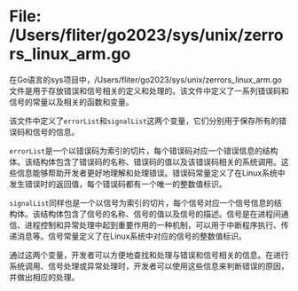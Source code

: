 # File: /Users/fliter/go2023/sys/unix/zerrors_linux_arm.go

在Go语言的sys项目中，/Users/fliter/go2023/sys/unix/zerrors_linux_arm.go文件是用于存放错误和信号相关的定义和处理的。该文件中定义了一系列错误码和信号的常量以及相关的函数和变量。

该文件中定义了`errorList`和`signalList`这两个变量，它们分别用于保存所有的错误码和信号的信息。

`errorList`是一个以错误码为索引的切片，每个错误码对应一个错误信息的结构体。该结构体包含了错误码的名称、错误码的值以及该错误码相关的系统调用。这些信息能够帮助开发者更好地理解和处理错误。错误码常量定义了在Linux系统中发生错误时的返回值，每个错误码都有一个唯一的整数值标识。

`signalList`同样也是一个以信号为索引的切片，每个信号对应一个信号信息的结构体。该结构体包含了信号的名称、信号的值以及信号的描述。信号是在进程间通信、进程控制和异常处理中起到重要作用的一种机制，可以用于中断程序执行、传递消息等。信号常量定义了在Linux系统中对应的信号的整数值标识。

通过这两个变量，开发者可以方便地查找和处理与错误和信号相关的信息。在进行系统调用、信号处理或异常处理时，开发者可以使用这些信息来判断错误的原因，并做出相应的处理。


